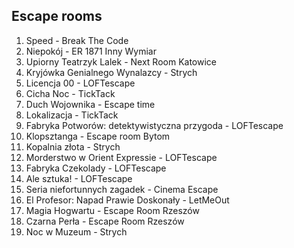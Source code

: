 Escape rooms
------------
1. Speed - Break The Code
1. Niepokój - ER 1871 Inny Wymiar
1. Upiorny Teatrzyk Lalek - Next Room Katowice
1. Kryjówka Genialnego Wynalazcy - Strych
1. Licencja 00 - LOFTescape
1. Cicha Noc - TickTack
1. Duch Wojownika - Escape time
1. Lokalizacja - TickTack
1. Fabryka Potworów: detektywistyczna przygoda - LOFTescape
1. Klopsztanga - Escape room Bytom
1. Kopalnia złota - Strych
1. Morderstwo w Orient Expressie  - LOFTescape
1. Fabryka Czekolady - LOFTescape
1. Ale sztuka! - LOFTescape
1. Seria niefortunnych zagadek - Cinema Escape
1. El Profesor: Napad Prawie Doskonały - LetMeOut
1. Magia Hogwartu - Escape Room Rzeszów
1. Czarna Perła - Escape Room Rzeszów
1. Noc w Muzeum - Strych
